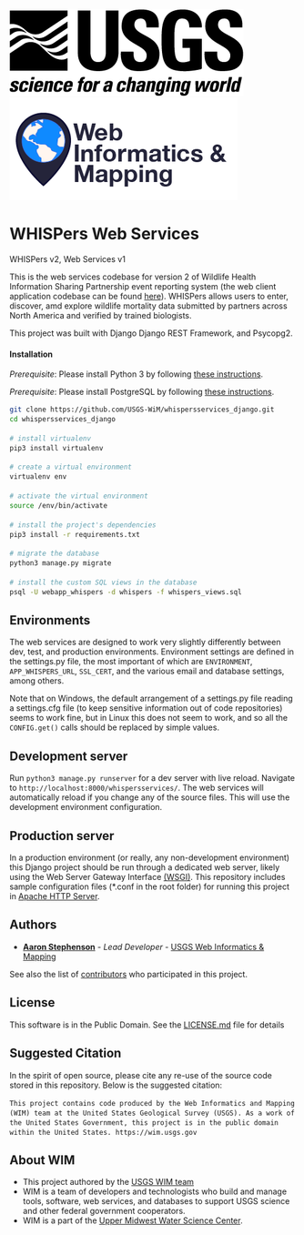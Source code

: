 ![USGS](USGS_ID_black.png) ![WIM](wimlogo.png)

# WHISPers Web Services

WHISPers v2, Web Services v1

This is the web services codebase for version 2 of Wildlife Health Information Sharing Partnership event reporting system (the web client application codebase can be found [here](https://github.com/USGS-WiM/whispers)). WHISPers allows users to enter, discover, amd explore wildlife mortality data submitted by partners across North America and verified by trained biologists.

This project was built with Django Django REST Framework, and Psycopg2.

#### Installation
*Prerequisite*: Please install Python 3 by following [these instructions](https://wiki.python.org/moin/BeginnersGuide/Download).

*Prerequisite*: Please install PostgreSQL by following [these instructions](https://www.postgresql.org/docs/devel/tutorial-install.html).

```bash
git clone https://github.com/USGS-WiM/whispersservices_django.git
cd whispersservices_django

# install virtualenv
pip3 install virtualenv

# create a virtual environment
virtualenv env

# activate the virtual environment
source /env/bin/activate

# install the project's dependencies
pip3 install -r requirements.txt

# migrate the database
python3 manage.py migrate

# install the custom SQL views in the database
psql -U webapp_whispers -d whispers -f whispers_views.sql

```

## Environments
The web services are designed to work very slightly differently between dev, test, and production environments. Environment settings are defined in the settings.py file, the most important of which are `ENVIRONMENT`, `APP_WHISPERS_URL`, `SSL_CERT`, and the various email and database settings, among others.

Note that on Windows, the default arrangement of a settings.py file reading a settings.cfg file (to keep sensitive information out of code repositories) seems to  work fine, but in Linux this does not seem to work, and so all the `CONFIG.get()` calls should be replaced by simple values.

## Development server

Run `python3 manage.py runserver` for a dev server with live reload. Navigate to `http://localhost:8000/whispersservices/`. The web services will automatically reload if you change any of the source files. This will use the development environment configuration.

## Production server

In a production environment (or really, any non-development environment) this Django project should be run through a dedicated web server, likely using the Web Server Gateway Interface [(WSGI)](https://wsgi.readthedocs.io/en/latest/). This repository includes sample configuration files (*.conf in the root folder) for running this project in [Apache HTTP Server](https://docs.djangoproject.com/en/dev/howto/deployment/wsgi/modwsgi/).

## Authors

* **[Aaron Stephenson](https://github.com/aaronstephenson)**  - *Lead Developer* - [USGS Web Informatics & Mapping](https://wim.usgs.gov/)

See also the list of [contributors](../../graphs/contributors) who participated in this project.

## License

This software is in the Public Domain. See the [LICENSE.md](LICENSE.md) file for details

## Suggested Citation
In the spirit of open source, please cite any re-use of the source code stored in this repository. Below is the suggested citation:

`This project contains code produced by the Web Informatics and Mapping (WIM) team at the United States Geological Survey (USGS). As a work of the United States Government, this project is in the public domain within the United States. https://wim.usgs.gov`


## About WIM
* This project authored by the [USGS WIM team](https://wim.usgs.gov)
* WIM is a team of developers and technologists who build and manage tools, software, web services, and databases to support USGS science and other federal government cooperators.
* WIM is a part of the [Upper Midwest Water Science Center](https://www.usgs.gov/centers/wisconsin-water-science-center).
